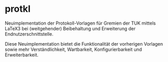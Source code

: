 # protkl

Neuimplementation der Protokoll-Vorlagen für Gremien der TUK mittels LaTeX3 bei (weitgehender) Beibehaltung und Erweiterung der Endnutzerschnittstelle.

Diese Neuimplementation bietet
die Funktionalität der vorherigen Vorlagen sowie mehr
Verständlichkeit,
Wartbarkeit,
Konfigurierbarkeit und
Erweiterbarkeit.
